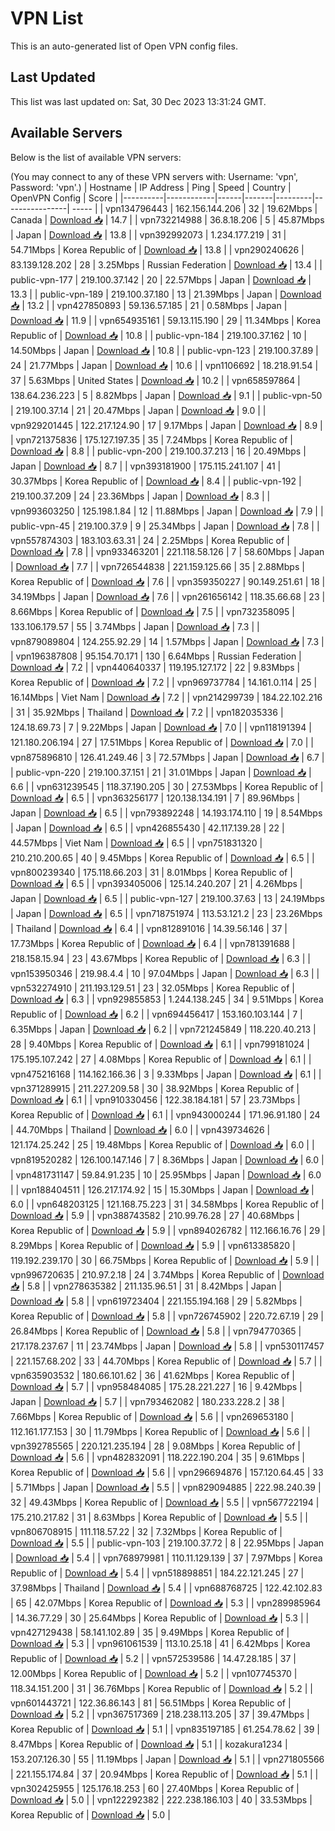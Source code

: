 # VPN List

This is an auto-generated list of Open VPN config files.

## Last Updated

This list was last updated on: Sat, 30 Dec 2023 13:31:24 GMT.

## Available Servers

Below is the list of available VPN servers:

(You may connect to any of these VPN servers with: Username: 'vpn', Password: 'vpn'.)
| Hostname | IP Address | Ping | Speed | Country | OpenVPN Config | Score |
|----------|------------|------|-------|---------|----------------| ----- |
| vpn134796443 | 162.156.144.206 | 32 | 19.62Mbps | Canada | [Download 📥](./configs/server_0_CA.ovpn) | 14.7 |
| vpn732214988 | 36.8.18.206 | 5 | 45.87Mbps | Japan | [Download 📥](./configs/server_1_JP.ovpn) | 13.8 |
| vpn392992073 | 1.234.177.219 | 31 | 54.71Mbps | Korea Republic of | [Download 📥](./configs/server_2_KR.ovpn) | 13.8 |
| vpn290240626 | 83.139.128.202 | 28 | 3.25Mbps | Russian Federation | [Download 📥](./configs/server_3_RU.ovpn) | 13.4 |
| public-vpn-177 | 219.100.37.142 | 20 | 22.57Mbps | Japan | [Download 📥](./configs/server_4_JP.ovpn) | 13.3 |
| public-vpn-189 | 219.100.37.180 | 13 | 21.39Mbps | Japan | [Download 📥](./configs/server_5_JP.ovpn) | 13.2 |
| vpn427850893 | 59.136.57.185 | 21 | 0.58Mbps | Japan | [Download 📥](./configs/server_6_JP.ovpn) | 11.9 |
| vpn654935161 | 59.13.115.190 | 29 | 11.34Mbps | Korea Republic of | [Download 📥](./configs/server_7_KR.ovpn) | 10.8 |
| public-vpn-184 | 219.100.37.162 | 10 | 14.50Mbps | Japan | [Download 📥](./configs/server_8_JP.ovpn) | 10.8 |
| public-vpn-123 | 219.100.37.89 | 24 | 21.77Mbps | Japan | [Download 📥](./configs/server_9_JP.ovpn) | 10.6 |
| vpn1106692 | 18.218.91.54 | 37 | 5.63Mbps | United States | [Download 📥](./configs/server_10_US.ovpn) | 10.2 |
| vpn658597864 | 138.64.236.223 | 5 | 8.82Mbps | Japan | [Download 📥](./configs/server_11_JP.ovpn) | 9.1 |
| public-vpn-50 | 219.100.37.14 | 21 | 20.47Mbps | Japan | [Download 📥](./configs/server_12_JP.ovpn) | 9.0 |
| vpn929201445 | 122.217.124.90 | 17 | 9.17Mbps | Japan | [Download 📥](./configs/server_13_JP.ovpn) | 8.9 |
| vpn721375836 | 175.127.197.35 | 35 | 7.24Mbps | Korea Republic of | [Download 📥](./configs/server_14_KR.ovpn) | 8.8 |
| public-vpn-200 | 219.100.37.213 | 16 | 20.49Mbps | Japan | [Download 📥](./configs/server_15_JP.ovpn) | 8.7 |
| vpn393181900 | 175.115.241.107 | 41 | 30.37Mbps | Korea Republic of | [Download 📥](./configs/server_16_KR.ovpn) | 8.4 |
| public-vpn-192 | 219.100.37.209 | 24 | 23.36Mbps | Japan | [Download 📥](./configs/server_17_JP.ovpn) | 8.3 |
| vpn993603250 | 125.198.1.84 | 12 | 11.88Mbps | Japan | [Download 📥](./configs/server_18_JP.ovpn) | 7.9 |
| public-vpn-45 | 219.100.37.9 | 9 | 25.34Mbps | Japan | [Download 📥](./configs/server_19_JP.ovpn) | 7.8 |
| vpn557874303 | 183.103.63.31 | 24 | 2.25Mbps | Korea Republic of | [Download 📥](./configs/server_20_KR.ovpn) | 7.8 |
| vpn933463201 | 221.118.58.126 | 7 | 58.60Mbps | Japan | [Download 📥](./configs/server_21_JP.ovpn) | 7.7 |
| vpn726544838 | 221.159.125.66 | 35 | 2.88Mbps | Korea Republic of | [Download 📥](./configs/server_22_KR.ovpn) | 7.6 |
| vpn359350227 | 90.149.251.61 | 18 | 34.19Mbps | Japan | [Download 📥](./configs/server_23_JP.ovpn) | 7.6 |
| vpn261656142 | 118.35.66.68 | 23 | 8.66Mbps | Korea Republic of | [Download 📥](./configs/server_24_KR.ovpn) | 7.5 |
| vpn732358095 | 133.106.179.57 | 55 | 3.74Mbps | Japan | [Download 📥](./configs/server_25_JP.ovpn) | 7.3 |
| vpn879089804 | 124.255.92.29 | 14 | 1.57Mbps | Japan | [Download 📥](./configs/server_26_JP.ovpn) | 7.3 |
| vpn196387808 | 95.154.70.171 | 130 | 6.64Mbps | Russian Federation | [Download 📥](./configs/server_27_RU.ovpn) | 7.2 |
| vpn440640337 | 119.195.127.172 | 22 | 9.83Mbps | Korea Republic of | [Download 📥](./configs/server_28_KR.ovpn) | 7.2 |
| vpn969737784 | 14.161.0.114 | 25 | 16.14Mbps | Viet Nam | [Download 📥](./configs/server_29_VN.ovpn) | 7.2 |
| vpn214299739 | 184.22.102.216 | 31 | 35.92Mbps | Thailand | [Download 📥](./configs/server_30_TH.ovpn) | 7.2 |
| vpn182035336 | 124.18.69.73 | 7 | 9.22Mbps | Japan | [Download 📥](./configs/server_31_JP.ovpn) | 7.0 |
| vpn118191394 | 121.180.206.194 | 27 | 17.51Mbps | Korea Republic of | [Download 📥](./configs/server_32_KR.ovpn) | 7.0 |
| vpn875896810 | 126.41.249.46 | 3 | 72.57Mbps | Japan | [Download 📥](./configs/server_33_JP.ovpn) | 6.7 |
| public-vpn-220 | 219.100.37.151 | 21 | 31.01Mbps | Japan | [Download 📥](./configs/server_34_JP.ovpn) | 6.6 |
| vpn631239545 | 118.37.190.205 | 30 | 27.53Mbps | Korea Republic of | [Download 📥](./configs/server_35_KR.ovpn) | 6.5 |
| vpn363256177 | 120.138.134.191 | 7 | 89.96Mbps | Japan | [Download 📥](./configs/server_36_JP.ovpn) | 6.5 |
| vpn793892248 | 14.193.174.110 | 19 | 8.54Mbps | Japan | [Download 📥](./configs/server_37_JP.ovpn) | 6.5 |
| vpn426855430 | 42.117.139.28 | 22 | 44.57Mbps | Viet Nam | [Download 📥](./configs/server_38_VN.ovpn) | 6.5 |
| vpn751831320 | 210.210.200.65 | 40 | 9.45Mbps | Korea Republic of | [Download 📥](./configs/server_39_KR.ovpn) | 6.5 |
| vpn800239340 | 175.118.66.203 | 31 | 8.01Mbps | Korea Republic of | [Download 📥](./configs/server_40_KR.ovpn) | 6.5 |
| vpn393405006 | 125.14.240.207 | 21 | 4.26Mbps | Japan | [Download 📥](./configs/server_41_JP.ovpn) | 6.5 |
| public-vpn-127 | 219.100.37.63 | 13 | 24.19Mbps | Japan | [Download 📥](./configs/server_42_JP.ovpn) | 6.5 |
| vpn718751974 | 113.53.121.2 | 23 | 23.26Mbps | Thailand | [Download 📥](./configs/server_43_TH.ovpn) | 6.4 |
| vpn812891016 | 14.39.56.146 | 37 | 17.73Mbps | Korea Republic of | [Download 📥](./configs/server_44_KR.ovpn) | 6.4 |
| vpn781391688 | 218.158.15.94 | 23 | 43.67Mbps | Korea Republic of | [Download 📥](./configs/server_45_KR.ovpn) | 6.3 |
| vpn153950346 | 219.98.4.4 | 10 | 97.04Mbps | Japan | [Download 📥](./configs/server_46_JP.ovpn) | 6.3 |
| vpn532274910 | 211.193.129.51 | 23 | 32.05Mbps | Korea Republic of | [Download 📥](./configs/server_47_KR.ovpn) | 6.3 |
| vpn929855853 | 1.244.138.245 | 34 | 9.51Mbps | Korea Republic of | [Download 📥](./configs/server_48_KR.ovpn) | 6.2 |
| vpn694456417 | 153.160.103.144 | 7 | 6.35Mbps | Japan | [Download 📥](./configs/server_49_JP.ovpn) | 6.2 |
| vpn721245849 | 118.220.40.213 | 28 | 9.40Mbps | Korea Republic of | [Download 📥](./configs/server_50_KR.ovpn) | 6.1 |
| vpn799181024 | 175.195.107.242 | 27 | 4.08Mbps | Korea Republic of | [Download 📥](./configs/server_51_KR.ovpn) | 6.1 |
| vpn475216168 | 114.162.166.36 | 3 | 9.33Mbps | Japan | [Download 📥](./configs/server_52_JP.ovpn) | 6.1 |
| vpn371289915 | 211.227.209.58 | 30 | 38.92Mbps | Korea Republic of | [Download 📥](./configs/server_53_KR.ovpn) | 6.1 |
| vpn910330456 | 122.38.184.181 | 57 | 23.73Mbps | Korea Republic of | [Download 📥](./configs/server_54_KR.ovpn) | 6.1 |
| vpn943000244 | 171.96.91.180 | 24 | 44.70Mbps | Thailand | [Download 📥](./configs/server_55_TH.ovpn) | 6.0 |
| vpn439734626 | 121.174.25.242 | 25 | 19.48Mbps | Korea Republic of | [Download 📥](./configs/server_56_KR.ovpn) | 6.0 |
| vpn819520282 | 126.100.147.146 | 7 | 8.36Mbps | Japan | [Download 📥](./configs/server_57_JP.ovpn) | 6.0 |
| vpn481731147 | 59.84.91.235 | 10 | 25.95Mbps | Japan | [Download 📥](./configs/server_58_JP.ovpn) | 6.0 |
| vpn188404511 | 126.217.174.92 | 15 | 15.30Mbps | Japan | [Download 📥](./configs/server_59_JP.ovpn) | 6.0 |
| vpn648203125 | 121.168.75.223 | 31 | 34.58Mbps | Korea Republic of | [Download 📥](./configs/server_60_KR.ovpn) | 5.9 |
| vpn388743582 | 210.99.76.28 | 27 | 40.68Mbps | Korea Republic of | [Download 📥](./configs/server_61_KR.ovpn) | 5.9 |
| vpn894026782 | 112.166.16.76 | 29 | 8.29Mbps | Korea Republic of | [Download 📥](./configs/server_62_KR.ovpn) | 5.9 |
| vpn613385820 | 119.192.239.170 | 30 | 66.75Mbps | Korea Republic of | [Download 📥](./configs/server_63_KR.ovpn) | 5.9 |
| vpn996720635 | 210.97.2.18 | 24 | 3.74Mbps | Korea Republic of | [Download 📥](./configs/server_64_KR.ovpn) | 5.8 |
| vpn278635382 | 211.135.96.51 | 31 | 8.42Mbps | Japan | [Download 📥](./configs/server_65_JP.ovpn) | 5.8 |
| vpn619723404 | 221.155.194.168 | 29 | 5.82Mbps | Korea Republic of | [Download 📥](./configs/server_66_KR.ovpn) | 5.8 |
| vpn726745902 | 220.72.67.19 | 29 | 26.84Mbps | Korea Republic of | [Download 📥](./configs/server_67_KR.ovpn) | 5.8 |
| vpn794770365 | 217.178.237.67 | 11 | 23.74Mbps | Japan | [Download 📥](./configs/server_68_JP.ovpn) | 5.8 |
| vpn530117457 | 221.157.68.202 | 33 | 44.70Mbps | Korea Republic of | [Download 📥](./configs/server_69_KR.ovpn) | 5.7 |
| vpn635903532 | 180.66.101.62 | 36 | 41.62Mbps | Korea Republic of | [Download 📥](./configs/server_70_KR.ovpn) | 5.7 |
| vpn958484085 | 175.28.221.227 | 16 | 9.42Mbps | Japan | [Download 📥](./configs/server_71_JP.ovpn) | 5.7 |
| vpn793462082 | 180.233.228.2 | 38 | 7.66Mbps | Korea Republic of | [Download 📥](./configs/server_72_KR.ovpn) | 5.6 |
| vpn269653180 | 112.161.177.153 | 30 | 11.79Mbps | Korea Republic of | [Download 📥](./configs/server_73_KR.ovpn) | 5.6 |
| vpn392785565 | 220.121.235.194 | 28 | 9.08Mbps | Korea Republic of | [Download 📥](./configs/server_74_KR.ovpn) | 5.6 |
| vpn482832091 | 118.222.190.204 | 35 | 9.61Mbps | Korea Republic of | [Download 📥](./configs/server_75_KR.ovpn) | 5.6 |
| vpn296694876 | 157.120.64.45 | 33 | 5.71Mbps | Japan | [Download 📥](./configs/server_76_JP.ovpn) | 5.5 |
| vpn829094885 | 222.98.240.39 | 32 | 49.43Mbps | Korea Republic of | [Download 📥](./configs/server_77_KR.ovpn) | 5.5 |
| vpn567722194 | 175.210.217.82 | 31 | 8.63Mbps | Korea Republic of | [Download 📥](./configs/server_78_KR.ovpn) | 5.5 |
| vpn806708915 | 111.118.57.22 | 32 | 7.32Mbps | Korea Republic of | [Download 📥](./configs/server_79_KR.ovpn) | 5.5 |
| public-vpn-103 | 219.100.37.72 | 8 | 22.95Mbps | Japan | [Download 📥](./configs/server_80_JP.ovpn) | 5.4 |
| vpn768979981 | 110.11.129.139 | 37 | 7.97Mbps | Korea Republic of | [Download 📥](./configs/server_81_KR.ovpn) | 5.4 |
| vpn518898851 | 184.22.121.245 | 27 | 37.98Mbps | Thailand | [Download 📥](./configs/server_82_TH.ovpn) | 5.4 |
| vpn688768725 | 122.42.102.83 | 65 | 42.07Mbps | Korea Republic of | [Download 📥](./configs/server_83_KR.ovpn) | 5.3 |
| vpn289985964 | 14.36.77.29 | 30 | 25.64Mbps | Korea Republic of | [Download 📥](./configs/server_84_KR.ovpn) | 5.3 |
| vpn427129438 | 58.141.102.89 | 35 | 9.49Mbps | Korea Republic of | [Download 📥](./configs/server_85_KR.ovpn) | 5.3 |
| vpn961061539 | 113.10.25.18 | 41 | 6.42Mbps | Korea Republic of | [Download 📥](./configs/server_86_KR.ovpn) | 5.2 |
| vpn572539586 | 14.47.28.185 | 37 | 12.00Mbps | Korea Republic of | [Download 📥](./configs/server_87_KR.ovpn) | 5.2 |
| vpn107745370 | 118.34.151.200 | 31 | 36.76Mbps | Korea Republic of | [Download 📥](./configs/server_88_KR.ovpn) | 5.2 |
| vpn601443721 | 122.36.86.143 | 81 | 56.51Mbps | Korea Republic of | [Download 📥](./configs/server_89_KR.ovpn) | 5.2 |
| vpn367517369 | 218.238.113.205 | 37 | 39.47Mbps | Korea Republic of | [Download 📥](./configs/server_90_KR.ovpn) | 5.1 |
| vpn835197185 | 61.254.78.62 | 39 | 8.47Mbps | Korea Republic of | [Download 📥](./configs/server_91_KR.ovpn) | 5.1 |
| kozakura1234 | 153.207.126.30 | 55 | 11.19Mbps | Japan | [Download 📥](./configs/server_92_JP.ovpn) | 5.1 |
| vpn271805566 | 221.155.174.84 | 37 | 20.94Mbps | Korea Republic of | [Download 📥](./configs/server_93_KR.ovpn) | 5.1 |
| vpn302425955 | 125.176.18.253 | 60 | 27.40Mbps | Korea Republic of | [Download 📥](./configs/server_94_KR.ovpn) | 5.0 |
| vpn122292382 | 222.238.186.103 | 40 | 33.53Mbps | Korea Republic of | [Download 📥](./configs/server_95_KR.ovpn) | 5.0 |
